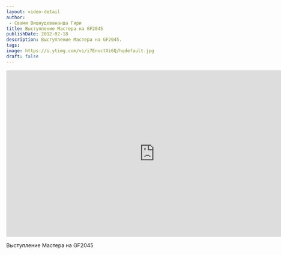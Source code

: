 ```yaml
---
layout: video-detail
author:
 - Свами Вишнудевананда Гири
title: Выступление Мастера на GF2045
publishDate: 2012-02-18
description: Выступление Мастера на GF2045. 
tags: 
image: https://i.ytimg.com/vi/i7EnoctXi6Q/hqdefault.jpg
draft: false
---
```


<iframe width="790" height="444" src="https://www.youtube.com/embed/i7EnoctXi6Q" frameborder="0" allowfullscreen=""></iframe> 

  Выступление Мастера на GF2045

  

 